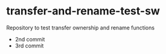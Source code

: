 # transfer-and-rename-test-sw
Repository to test transfer ownership and rename functions

- 2nd commit
- 3rd commit